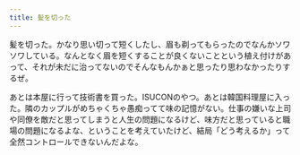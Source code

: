 ```yaml
---
title: 髪を切った
---
```


髪を切った。かなり思い切って短くしたし、眉も剃ってもらったのでなんかソワソワしている。なんとなく眉を短くすることが良くないことという植え付けがあって、それが未だに治ってないのでそんなもんかぁと思ったり思わなかったりするぜ。

あとは本屋に行って技術書を買った。ISUCONのやつ。あとは韓国料理屋に入った。隣のカップルがめちゃくちゃ愚痴ってて味の記憶がない。仕事の嫌いな上司や同僚を敵だと思ってしまうと人生の問題になるけど、味方だと思っていると職場の問題になるよな、ということを考えていたけど、結局「どう考えるか」って全然コントロールできないんだよな。